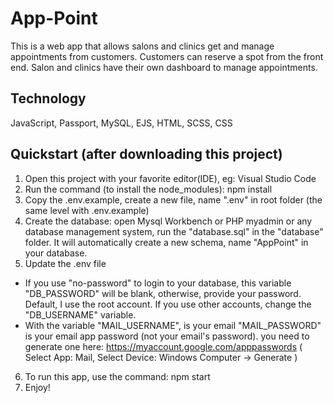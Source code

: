 # App-Point
This is a web app that allows salons and clinics get and manage appointments from customers. Customers can reserve a spot from the front end. Salon and clinics have their own dashboard to manage appointments.
## Technology
JavaScript, Passport, MySQL, EJS, HTML, SCSS, CSS
## Quickstart (after downloading this project)
1. Open this project with your favorite editor(IDE), eg: Visual Studio Code
2. Run the command (to install the node_modules): npm install
3. Copy the .env.example, create a new file, name ".env"  in root folder (the same level with .env.example)
4. Create the database: open Mysql Workbench or PHP myadmin or any database management system, run the "database.sql" in the "database" folder.
It will automatically create a new schema, name "AppPoint" in your database.
5. Update the .env file
- If you use "no-password" to login to your database, this variable "DB_PASSWORD" will be blank, otherwise, provide your password.
Default, I use the root account. If you use other accounts, change the "DB_USERNAME" variable.
- With the variable "MAIL_USERNAME", is your email 
"MAIL_PASSWORD" is your email app password (not your email's password). you need to generate one here: https://myaccount.google.com/apppasswords
( Select App: Mail, Select Device: Windows Computer -> Generate )
6. To run this app, use the command: npm start
7. Enjoy!

